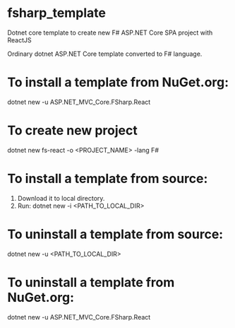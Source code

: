 # fsharp_template
Dotnet core template to create new F# ASP.NET Core SPA project with ReactJS

Ordinary dotnet ASP.NET Core template converted to F# language. 

# To install a template from NuGet.org: 
  
 dotnet new -u ASP.NET_MVC_Core.FSharp.React
  
# To create new project
  
  dotnet new fs-react -o <PROJECT_NAME> -lang F#
  
  
# To install a template from source: 

  1. Download it to local directory. 
  2. Run: dotnet new -i <PATH_TO_LOCAL_DIR>
  
# To uninstall a template from source:

  dotnet new -u <PATH_TO_LOCAL_DIR>

# To uninstall a template from NuGet.org: 
  
  dotnet new -u ASP.NET_MVC_Core.FSharp.React
